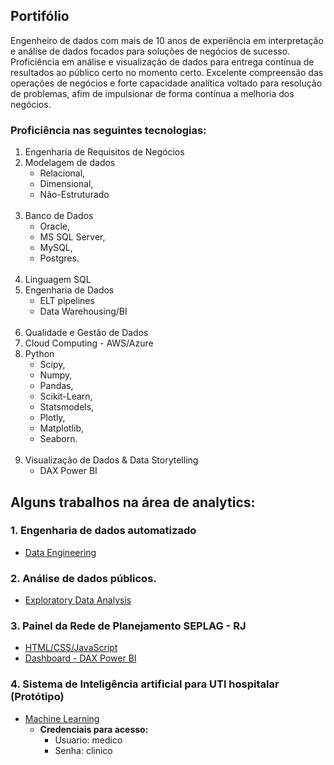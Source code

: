 ## <h2>Portifólio</h2>
Engenheiro de dados com mais de 10 anos de experiência em interpretação e análise de dados focados para soluções de negócios de sucesso. Proficiência em análise e visualização de dados para entrega contínua de resultados ao público certo no momento certo. Excelente compreensão das operações de negócios e forte capacidade analítica voltado para resolução de problemas, afim de impulsionar de forma contínua a melhoria dos negócios.

### Proficiência nas seguintes tecnologias:
1. Engenharia de Requisitos de Negócios
2. Modelagem de dados 
    - Relacional, 
    - Dimensional,
    - Não-Estruturado
   <br/><br/>
3. Banco de Dados
    - Oracle, 
    - MS SQL Server, 
    - MySQL,
    - Postgres.
    <br/><br/>
4. Linguagem SQL
5. Engenharia de Dados 
    - ELT pipelines
    - Data Warehousing/BI
    <br/><br/>
6. Qualidade e Gestão de Dados
7. Cloud Computing - AWS/Azure
8. Python
    - Scipy, 
    - Numpy, 
    - Pandas, 
    - Scikit-Learn, 
    - Statsmodels, 
    - Plotly, 
    - Matplotlib,
    - Seaborn.
     <br/><br/>     
10. Visualização de Dados & Data Storytelling 
    - DAX Power BI
    
## Alguns trabalhos na área de analytics:

### 1. Engenharia de dados automatizado
- [Data Engineering](https://github.com/jayronsoares/automated_data_engineering)

### 2. Análise de dados públicos.
- [Exploratory Data Analysis](https://github.com/jayronsoares/dados_publicos/tree/main)

### 3. Painel da Rede de Planejamento SEPLAG - RJ
- [HTML/CSS/JavaScript](www.rededeplanejamento.com.br)
- [Dashboard - DAX Power BI](https://app.powerbi.com/view?r=eyJrIjoiNGFiMDYwOTYtMGZmMS00MDIyLWEyOWUtZGIxN2M3ZDZlZDZkIiwidCI6ImRjYzllZTExLWQ1MTgtNDNmMS04YjNkLTEzYWE0NzBlMWNlZCJ9&pageName=ReportSection)
  
### 4. Sistema de Inteligência artificial para UTI hospitalar (Protótipo)
- [Machine Learning](https://icu.gayaanalytics.com)
  - **Credenciais para acesso:**
    - Usuario: medico
    - Senha: clinico
